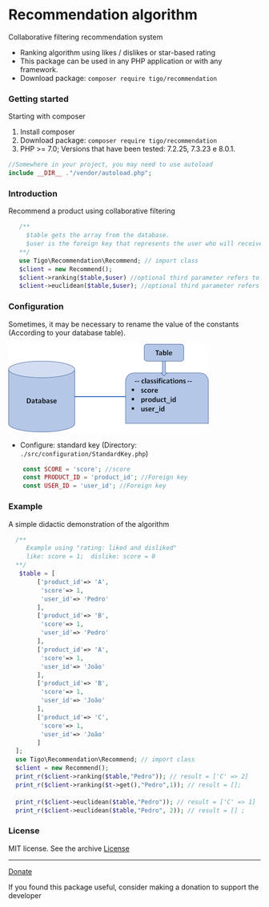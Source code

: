 # Recommendation algorithm
Collaborative filtering recommendation system
- Ranking algorithm using likes / dislikes or star-based rating
- This package can be used in any PHP application or with any framework.
- Download package: ```composer require tigo/recommendation```

 ### Getting started
 Starting with composer
 1. Install composer
 2. Download package: ```composer require tigo/recommendation```
 3. PHP >= 7.0; Versions that have been tested: 7.2.25, 7.3.23 e 8.0.1. 
 
 ```php
 //Somewhere in your project, you may need to use autoload
 include __DIR__ ."/vendor/autoload.php";
 ```
 
### Introduction
Recommend a product using collaborative filtering
```php
   /**  
     $table gets the array from the database.
     $user is the foreign key that represents the user who will receive the recommendation.
   **/
   use Tigo\Recommendation\Recommend; // import class
   $client = new Recommend();
   $client->ranking($table,$user) //optional third parameter refers to the score not accepted
   $client->euclidean($table,$user); //optional third parameter refers to the minimum accepted score   
```
 
### Configuration
Sometimes, it may be necessary to rename the value of the constants (According to your database table).

[![example](https://github.com/tigoCaval/images/blob/main/web/tablereco.png)](https://github.com/tigoCaval/recommendation-algorithm)

- Configure: standard key (Directory: ```./src/configuration/StandardKey.php```)
```php
    const SCORE = 'score'; //score  
    const PRODUCT_ID = 'product_id'; //Foreign key
    const USER_ID = 'user_id'; //Foreign key 
```
### Example
A simple didactic demonstration of the algorithm
```php
  /**
     Example using "rating: liked and disliked"
     like: score = 1;  dislike: score = 0
  **/
   $table = [
        ['product_id'=> 'A',
         'score'=> 1, 
         'user_id'=> 'Pedro'
        ],
        ['product_id'=> 'B',
         'score'=> 1, 
         'user_id'=> 'Pedro'
        ],
        ['product_id'=> 'A',
         'score'=> 1, 
         'user_id'=> 'João'
        ],
        ['product_id'=> 'B',
         'score'=> 1, 
         'user_id'=> 'João'
        ],
        ['product_id'=> 'C',
         'score'=> 1, 
         'user_id'=> 'João'
        ]
  ];
  use Tigo\Recommendation\Recommend; // import class
  $client = new Recommend();
  print_r($client->ranking($table,"Pedro")); // result = ['C' => 2] 
  print_r($client->ranking($t->get(),"Pedro",1)); // result = []; 
  
  print_r($client->euclidean($table,"Pedro")); // result = ['C' => 1]
  print_r($client->euclidean($table,"Pedro", 2)); // result = [] ;  
```
### License
MIT license. See the archive [License](https://github.com/tigoCaval/recommendation-algorithm/blob/main/LICENSE)

---
[Donate](https://www.paypal.com/donate?hosted_button_id=S7FBV5N6ZTRXQ)

If you found this package useful, consider making a donation to support the developer
